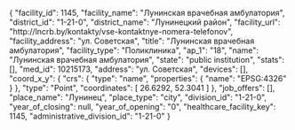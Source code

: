{
    "facility_id": 1145,
    "facility_name": "Лунинская врачебная амбулатория",
    "district_id": "1-21-0",
    "district_name": "Лунинецкий район",
    "facility_url": "http:\/\/lncrb.by\/kontakty\/vse-kontaktnye-nomera-telefonov",
    "facility_address": "ул. Советская",
    "title": "Лунинская врачебная амбулатория",
    "facility_type": "Поликлиника",
    "ap_1": "18",
    "name": "Лунинская врачебная амбулатория",
    "state": "public institution",
    "stats": [],
    "med_id": 10215173,
    "address": "ул. Советская",
    "devices": [],
    "coord_x_y": {
        "crs": {
            "type": "name",
            "properties": {
                "name": "EPSG:4326"
            }
        },
        "type": "Point",
        "coordinates": [
            26.6292,
            52.3041
        ]
    },
    "job_offers": [],
    "place_name": "Лунинец",
    "place_type": "city",
    "division_id": "1-21-0",
    "year_of_closing": null,
    "year_of_opening": "0",
    "healthcare_facility_key": 1145,
    "administrative_division_id": "1-21-0"
}